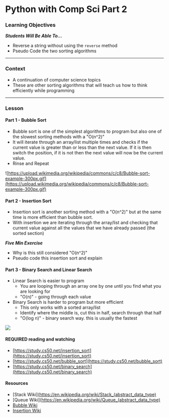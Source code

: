 # Python with Comp Sci Part 2

### Learning Objectives 
***Students Will Be Able To...***

* Reverse a string without using the `reverse` method
* Pseudo Code the two sorting algorithms

---
### Context

* A continuation of computer science topics
* These are other sorting algorithms that will teach us how to think efficiently while programming

---
### Lesson


#### Part 1 - Bubble Sort

* Bubble sort is one of the simplest algorithms to program but also one of the slowest sorting methods with a "O(n^2)"
* It will iterate through an array/list multiple times and checks if the current value is greater than or less than the next value. If it is then switch the position, if it is not then the next value will now be the current value. 
* Rinse and Repeat

![https://upload.wikimedia.org/wikipedia/commons/c/c8/Bubble-sort-example-300px.gif](https://upload.wikimedia.org/wikipedia/commons/c/c8/Bubble-sort-example-300px.gif)


#### Part 2 - Insertion Sort

* Insertion sort is another sorting method with a "O(n^2)" but at the same time is more efficient than bubble sort. 
* With insertion we are iterating through the array/list and checking that current value against all the values that we have already passed (the sorted section)

***Five Min Exercise***

* Why is this still considered "O(n^2)"
* Pseudo code this insertion sort and explain


#### Part 3 - Binary Search and Linear Search

* Linear Search is easier to program
    * You are looping through an array one by one until you find what you are looking for
    * "O(n)" - going through each value
* Binary Search is harder to program but more efficient
    * This only works with a sorted array/list  
    * Identify where the middle is, cut this in half, search through that half
    * "O(log n)" - binary search way. this is usually the fastest


![](https://upload.wikimedia.org/wikipedia/commons/0/0f/Insertion-sort-example-300px.gif)

#### REQUIRED reading and watching

* [https://study.cs50.net/insertion_sort](https://study.cs50.net/insertion_sort)
* [https://study.cs50.net/bubble_sort](https://study.cs50.net/bubble_sort)
* [https://study.cs50.net/binary_search](https://study.cs50.net/binary_search)

#### Resources

* [Stack Wiki](https://en.wikipedia.org/wiki/Stack_(abstract_data_type)
* [Queue Wiki](https://en.wikipedia.org/wiki/Queue_(abstract_data_type)
* [Bubble Wiki](https://en.wikipedia.org/wiki/Bubble_sort)
* [Insertion Wiki](https://en.wikipedia.org/wiki/Insertion_sort)
